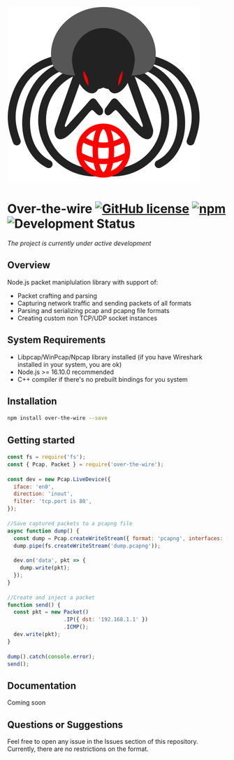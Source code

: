 ![Logo](assets/s1.svg)

# Over-the-wire [![GitHub license](https://img.shields.io/github/license/vaguue/over-the-wire?style=flat)](https://github.com/vaguue/over-the-wire/blob/main/LICENSE) [![npm](https://img.shields.io/npm/v/over-the-wire)](https://www.npmjs.com/package/over-the-wire) ![Development Status](https://img.shields.io/badge/status-in_development-orange)

*The project is currently under active development*

## Overview
Node.js packet maniplulation library with support of:
- Packet crafting and parsing
- Capturing network traffic and sending packets of all formats
- Parsing and serializing pcap and pcapng file formats
- Creating custom non TCP/UDP socket instances

## System Requirements
- Libpcap/WinPcap/Npcap library installed (if you have Wireshark installed in your system, you are ok)
- Node.js >= 16.10.0 recommended
- C++ compiler if there's no prebuilt bindings for you system

## Installation
```bash
npm install over-the-wire --save
```

## Getting started

```javascript
const fs = require('fs');
const { Pcap, Packet } = require('over-the-wire');

const dev = new Pcap.LiveDevice({
  iface: 'en0',
  direction: 'inout',
  filter: 'tcp.port is 80',
});

//Save captured packets to a pcapng file
async function dump() {
  const dump = Pcap.createWriteStream({ format: 'pcapng', interfaces: [dev.iface] });
  dump.pipe(fs.createWriteStream('dump.pcapng'));

  dev.on('data', pkt => {
    dump.write(pkt);
  });
}

//Create and inject a packet
function send() {
  const pkt = new Packet()
                  .IP({ dst: '192.168.1.1' })
                  .ICMP();
  dev.write(pkt);
}

dump().catch(console.error);
send();
```

## Documentation

Coming soon

## Questions or Suggestions
Feel free to open any issue in the Issues section of this repository. Currently, there are no restrictions on the format.
